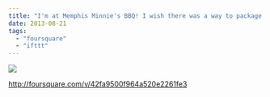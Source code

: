 ```yaml
---
title: "I'm at Memphis Minnie's BBQ! I wish there was a way to package up the wonderful smokiness of this place. — with Jennifer, Dawn"
date: 2013-08-21
tags: 
  - "foursquare"
  - "ifttt"
---
```


![](images/staticmap?center=37.77206,-122.4317&zoom=16&size=710x440&maptype=roadmap&sensor=false&markers=color:red%7C37.77206,-122.4317)  
  
http://foursquare.com/v/42fa9500f964a520e2261fe3
